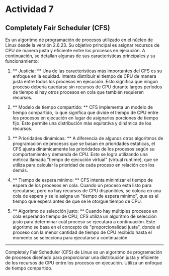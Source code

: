 # Actividad 7

Completely Fair Scheduler (CFS)
---------------
Es un algoritmo de programación de procesos utilizado en el núcleo de Linux desde la versión 2.6.23. Su objetivo principal es asignar recursos de CPU de manera justa y eficiente entre los procesos en ejecución. A continuación, se detallan algunas de sus características principales y su funcionamiento:

1. ** Justicia: ** Una de las características más importantes del CFS es su enfoque en la equidad. Intenta distribuir el tiempo de CPU de manera justa entre todos los procesos en ejecución. Esto significa que ningún proceso debería quedarse sin recursos de CPU durante largos períodos de tiempo si hay otros procesos en cola que también requieren recursos.

2. ** Modelo de tiempo compartido: ** CFS implementa un modelo de tiempo compartido, lo que significa que divide el tiempo de CPU entre los procesos en ejecución en lugar de asignarles porciones de tiempo fijo. Esto permite una distribución más equitativa y dinámica de los recursos.

3. ** Prioridades dinámicas: ** A diferencia de algunos otros algoritmos de programación de procesos que se basan en prioridades estáticas, el CFS ajusta dinámicamente las prioridades de los procesos según su comportamiento y demanda de CPU. Esto se logra utilizando una métrica llamada "tiempo de ejecución virtual" (virtual runtime), que se utiliza para calcular la prioridad de cada proceso en relación con los demás.

4. ** Tiempo de espera mínimo: ** CFS intenta minimizar el tiempo de espera de los procesos en cola. Cuando un proceso está listo para ejecutarse, pero no hay recursos de CPU disponibles, se coloca en una cola de espera y se le asigna un "tiempo de espera mínimo", que es el tiempo que espera antes de que se le otorgue tiempo de CPU.

5. ** Algoritmo de selección justo: ** Cuando hay múltiples procesos en cola esperando tiempo de CPU, CFS utiliza un algoritmo de selección justo para determinar cuál proceso se ejecutará a continuación. Este algoritmo se basa en el concepto de "proporcionalidad justa", donde el proceso con la menor cantidad de tiempo de CPU recibido hasta el momento se selecciona para ejecutarse a continuación.

--------------

Completely Fair Scheduler (CFS) de Linux es un algoritmo de programación de procesos diseñado para proporcionar una distribución justa y eficiente de los recursos de CPU entre los procesos en ejecución. Utiliza un enfoque de tiempo compartido.